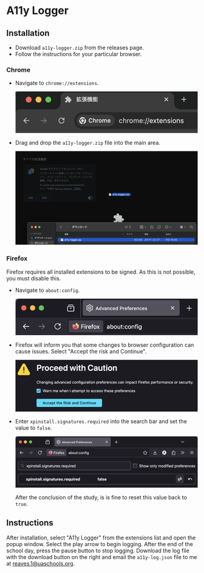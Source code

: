 # A11y Logger

## Installation
 
- Download `a11y-logger.zip` from the releases page.
- Follow the instructions for your particular browser.

### Chrome

- Navigate to `chrome://extensions`.

  ![`chrome://extensions` page](./assets/chrome-extensions-page.png)

- Drag and drop the `a11y-logger.zip` file into the main area.

  ![Dragging-and-dropping the extension](./assets/chrome-dnd.png)

### Firefox

Firefox requires all installed extensions to be signed. As this is not possible,
you must disable this.

- Navigate to `about:config`.
  
  ![`about:config` address bar](./assets/firefox-config-page.png)

- Firefox will inform you that some changes to browser configuration can cause
  issues. Select "Accept the risk and Continue".
  
  ![Firefox's warning about changing config](./assets/firefox-config-warning.png)
- Enter `xpinstall.signatures.required` into the search bar and set the value to
  `false`.
  
  ![The config page with `xpinstall.signatures.required = false`](./assets/firefox-config-editing.png)

  After the conclusion of the study, is is fine to reset this value back to `true`.

## Instructions

After installation, select "A11y Logger" from the extensions list and open the
popup window. Select the play arrow to begin logging. After the end of the
school day, press the pause button to stop logging. Download the log file with
the download button on the right and email the `a11y-log.json` file to me at
<reaves.1@uaschools.org>.

